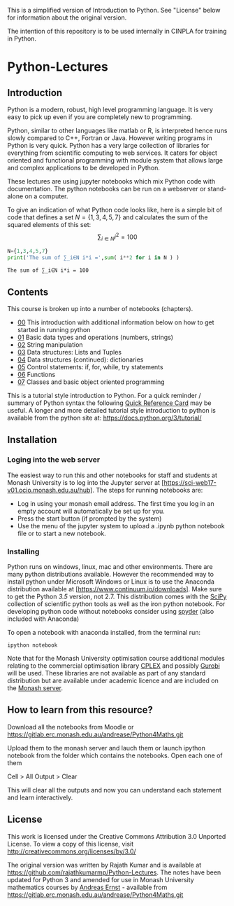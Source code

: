 This is a simplified version of Introduction to Python. See "License" below for information about the original version. 

The intention of this repository is to be used internally in CINPLA for training in Python.

# Python-Lectures

## Introduction

Python is a modern, robust, high level programming language. It is very easy to pick up even if you are completely new to programming. 

Python, similar to other languages like matlab or R, is interpreted hence runs slowly compared to C++, Fortran or Java. However writing programs in Python is very quick. Python has a very large collection of libraries for everything from scientific computing to web services. It caters for object oriented and functional programming with module system that allows large and complex applications to be developed in Python. 

These lectures are using jupyter notebooks which mix Python code with documentation. The python notebooks can be run on a webserver or stand-alone on a computer.

To give an indication of what Python code looks like, here is a simple bit of code that defines a set $N=\{1,3,4,5,7\}$ and calculates the sum of the squared elements of this set: $$\sum_{i\in N} i^2=100$$


```python
N={1,3,4,5,7}
print('The sum of ∑_i∈N i*i =',sum( i**2 for i in N ) )
```

    The sum of ∑_i∈N i*i = 100


## Contents

This course is broken up into a number of notebooks (chapters).

* [00](http://nbviewer.jupyter.org/github/CINPLA/python-lectures/blob/master/intro-to-python/00.ipynb) This introduction with additional information below on how to get started in running python
* [01](http://nbviewer.jupyter.org/github/CINPLA/python-lectures/blob/master/intro-to-python/01.ipynb) Basic data types and operations (numbers, strings) 
* [02](http://nbviewer.jupyter.org/github/CINPLA/python-lectures/blob/master/intro-to-python/02.ipynb) String manipulation 
* [03](http://nbviewer.jupyter.org/github/CINPLA/python-lectures/blob/master/intro-to-python/03.ipynb) Data structures: Lists and Tuples
* [04](http://nbviewer.jupyter.org/github/CINPLA/python-lectures/blob/master/intro-to-python/04.ipynb) Data structures (continued): dictionaries
* [05](http://nbviewer.jupyter.org/github/CINPLA/python-lectures/blob/master/intro-to-python/05.ipynb) Control statements: if, for, while, try statements
* [06](http://nbviewer.jupyter.org/github/CINPLA/python-lectures/blob/master/intro-to-python/06.ipynb) Functions
* [07](http://nbviewer.jupyter.org/github/CINPLA/python-lectures/blob/master/intro-to-python/07.ipynb) Classes and basic object oriented programming

This is a tutorial style introduction to Python. For a quick reminder / summary of Python syntax the following [Quick Reference Card](http://www.cs.put.poznan.pl/csobaniec/software/python/py-qrc.html) may be useful. A longer and more detailed tutorial style introduction to python is available from the python site at: https://docs.python.org/3/tutorial/


## Installation

### Loging into the web server
The easiest way to run this and other notebooks for staff and students at Monash University is to log into the Jupyter server at [https://sci-web17-v01.ocio.monash.edu.au/hub]. The steps for running notebooks are:
* Log in using your monash email address. The first time you log in an empty account will automatically be set up for you.
* Press the start button (if prompted by the system)
* Use the menu of the jupyter system to upload a .ipynb python notebook file or to start a new notebook.

### Installing 

Python runs on windows, linux, mac and other environments. There are many python distributions available. However the recommended way to install python under Microsoft Windows or Linux is to use the Anaconda distribution available at [https://www.continuum.io/downloads]. Make sure to get the Python *3.5* version, not 2.7. This distribution comes with the [SciPy](https://www.scipy.org/) collection of scientific python tools as well as the iron python notebook. For developing python code without notebooks consider using [spyder](https://github.com/spyder-ide/spyder) (also included with Anaconda)

To open a notebook with anaconda installed, from the terminal run:

    ipython notebook

Note that for the Monash University optimisation course additional modules relating to the commercial optimisation library [CPLEX](http://www-01.ibm.com/software/commerce/optimization/cplex-optimizer/index.html) and possibly [Gurobi](http://www.gurobi.com/) will be used. These libraries are not available as part of any standard distribution but are available under academic licence and are included on the [Monash server](https://sci-web17-v01.ocio.monash.edu.au/hub).

## How to learn from this resource?

Download all the  notebooks from Moodle or https://gitlab.erc.monash.edu.au/andrease/Python4Maths.git

Upload them to the monash server and lauch them or launch ipython notebook from the folder which contains the notebooks. Open each one of them

Cell > All Output > Clear

This will clear all the outputs and now you can understand each statement and learn interactively.


## License
This work is licensed under the Creative Commons Attribution 3.0 Unported License. To view a copy of this license, visit http://creativecommons.org/licenses/by/3.0/

The original version was written by Rajath Kumar and is available at https://github.com/rajathkumarmp/Python-Lectures.
The notes have been updated for Python 3 and amended for use in Monash University mathematics courses by [Andreas Ernst](http://users.monash.edu.au/~andreas)  - available from https://gitlab.erc.monash.edu.au/andrease/Python4Maths.git


